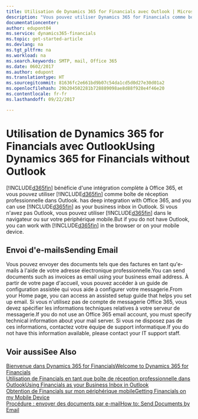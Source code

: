 ```yaml
---
title: Utilisation de Dynamics 365 for Financials avec Outlook | Microsoft Docs
description: "Vous pouvez utiliser Dynamics 365 for Financials comme boîte de réception professionnelle dans Outlook, car il est intégré à Office 365, cependant, vous pouvez également l'utiliser sans Outlook dans un navigateur ou sur votre périphérique mobile."
documentationcenter: 
author: edupont04
ms.service: dynamics365-financials
ms.topic: get-started-article
ms.devlang: na
ms.tgt_pltfrm: na
ms.workload: na
ms.search.keywords: SMTP, mail, Office 365
ms.date: 0602/2017
ms.author: edupont
ms.translationtype: HT
ms.sourcegitcommit: 81636fc2e661bd9b07c54da1cd5d0d27e30d01a2
ms.openlocfilehash: 29b204502281b728889098ae8d88f928e4f46e20
ms.contentlocale: fr-fr
ms.lasthandoff: 09/22/2017

---
```

# <a name="using-dynamics-365-for-financials-without-outlook"></a><span data-ttu-id="dae98-103">Utilisation de Dynamics 365 for Financials avec Outlook</span><span class="sxs-lookup"><span data-stu-id="dae98-103">Using Dynamics 365 for Financials without Outlook</span></span>
[!INCLUDE[d365fin](includes/d365fin_md.md)]<span data-ttu-id="dae98-104"> bénéficie d'une intégration complète à Office 365, et vous pouvez utiliser [!INCLUDE[d365fin](includes/d365fin_md.md)] comme boîte de réception professionnelle dans Outlook.</span><span class="sxs-lookup"><span data-stu-id="dae98-104"> has deep integration with Office 365, and you can use [!INCLUDE[d365fin](includes/d365fin_md.md)] as your business inbox in Outlook.</span></span> <span data-ttu-id="dae98-105">Si vous n'avez pas Outlook, vous pouvez utiliser [!INCLUDE[d365fin](includes/d365fin_md.md)] dans le navigateur ou sur votre périphérique mobile.</span><span class="sxs-lookup"><span data-stu-id="dae98-105">But if you do not have Outlook, you can work with [!INCLUDE[d365fin](includes/d365fin_md.md)] in the browser or on your mobile device.</span></span>  

## <a name="sending-email"></a><span data-ttu-id="dae98-106">Envoi d'e-mails</span><span class="sxs-lookup"><span data-stu-id="dae98-106">Sending Email</span></span>
<span data-ttu-id="dae98-107">Vous pouvez envoyer des documents tels que des factures en tant qu'e-mails à l'aide de votre adresse électronique professionnelle.</span><span class="sxs-lookup"><span data-stu-id="dae98-107">You can send documents such as invoices as email using your business email address.</span></span> <span data-ttu-id="dae98-108">À partir de votre page d'accueil, vous pouvez accéder à un guide de configuration assistée qui vous aide à configurer votre messagerie.</span><span class="sxs-lookup"><span data-stu-id="dae98-108">From your Home page, you can access an assisted setup guide that helps you set up email.</span></span> <span data-ttu-id="dae98-109">Si vous n'utilisez pas de compte de messagerie Office 365, vous devez spécifier les informations techniques relatives à votre serveur de messagerie.</span><span class="sxs-lookup"><span data-stu-id="dae98-109">If you do not use an Office 365 email account, you must specify technical information about your mail server.</span></span> <span data-ttu-id="dae98-110">Si vous ne disposez pas de ces informations, contactez votre équipe de support informatique.</span><span class="sxs-lookup"><span data-stu-id="dae98-110">If you do not have this information available, please contact your IT support staff.</span></span>  


## <a name="see-also"></a><span data-ttu-id="dae98-111">Voir aussi</span><span class="sxs-lookup"><span data-stu-id="dae98-111">See Also</span></span>
[<span data-ttu-id="dae98-112">Bienvenue dans Dynamics 365 for Financials</span><span class="sxs-lookup"><span data-stu-id="dae98-112">Welcome to Dynamics 365 for Financials</span></span>](index.md)  
[<span data-ttu-id="dae98-113">Utilisation de Financials en tant que boîte de réception professionnelle dans Outlook</span><span class="sxs-lookup"><span data-stu-id="dae98-113">Using Financials as your Business Inbox in Outlook</span></span>](madeira-outlook.md)  
[<span data-ttu-id="dae98-114">Obtention de Financials sur mon périphérique mobile</span><span class="sxs-lookup"><span data-stu-id="dae98-114">Getting Financials on my Mobile Device</span></span>](install-mobile-app.md)  
[<span data-ttu-id="dae98-115">Procédure : envoyer des documents par e-mail</span><span class="sxs-lookup"><span data-stu-id="dae98-115">How to: Send Documents by Email</span></span>](ui-how-send-documents-email.md)

